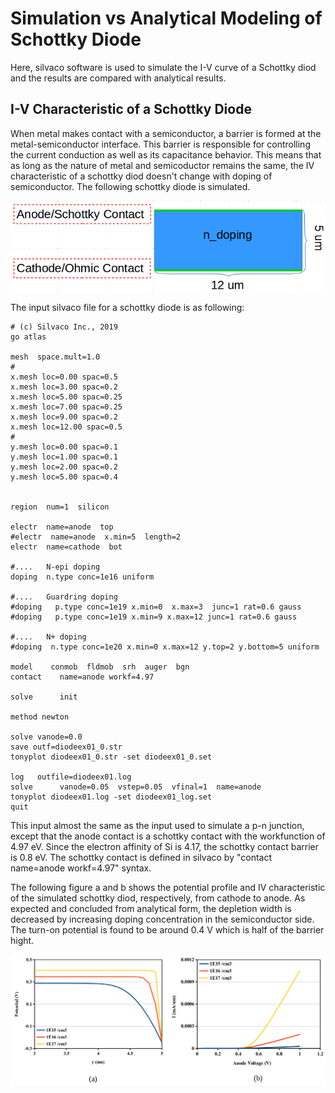 # Simulation vs Analytical Modeling of Schottky Diode
Here, silvaco software is used to simulate the I-V curve of a Schottky diod and the results are compared with analytical results.

## I-V Characteristic of a Schottky Diode
When metal makes contact with a semiconductor, a barrier is formed at the metal-semiconductor interface. This barrier is responsible for controlling the current conduction as well as its capacitance behavior. This means that as long as the nature of metal and semicoductor remains the same, the IV characteristic of a schottky diod doesn't change with doping of semiconductor. The following schottky diode is simulated.

![](https://github.com/rvatanme/Device-Building-Blocks/blob/main/MS_Contacts/Simulation/schot-diode-str.png)

The input silvaco file for a schottky diode is as following:

    # (c) Silvaco Inc., 2019
    go atlas

    mesh  space.mult=1.0
    # 
    x.mesh loc=0.00 spac=0.5
    x.mesh loc=3.00 spac=0.2
    x.mesh loc=5.00 spac=0.25
    x.mesh loc=7.00 spac=0.25
    x.mesh loc=9.00 spac=0.2
    x.mesh loc=12.00 spac=0.5
    #
    y.mesh loc=0.00 spac=0.1
    y.mesh loc=1.00 spac=0.1
    y.mesh loc=2.00 spac=0.2
    y.mesh loc=5.00 spac=0.4


    region  num=1  silicon

    electr  name=anode  top
    #electr  name=anode  x.min=5  length=2
    electr  name=cathode  bot

    #....   N-epi doping 
    doping  n.type conc=1e16 uniform

    #....   Guardring doping 
    #doping   p.type conc=1e19 x.min=0  x.max=3  junc=1 rat=0.6 gauss
    #doping   p.type conc=1e19 x.min=9 x.max=12 junc=1 rat=0.6 gauss

    #....   N+ doping 
    #doping  n.type conc=1e20 x.min=0 x.max=12 y.top=2 y.bottom=5 uniform

    model    conmob  fldmob  srh  auger  bgn 
    contact    name=anode workf=4.97

    solve      init

    method newton

    solve vanode=0.0
    save outf=diodeex01_0.str
    tonyplot diodeex01_0.str -set diodeex01_0.set

    log   outfile=diodeex01.log
    solve      vanode=0.05  vstep=0.05  vfinal=1  name=anode
    tonyplot diodeex01.log -set diodeex01_log.set
    quit
   
   
This input almost the same as the input used to simulate a p-n junction, except that the anode contact is a schottky contact with the workfunction of 4.97 eV. Since the electron affinity of Si is 4.17, the schottky contact barrier is 0.8 eV. The schottky contact is defined in silvaco by "contact    name=anode workf=4.97" syntax.

The following figure a and b shows the potential profile and IV characteristic of the simulated schottky diod, respectively, from cathode to anode. As expected and concluded from analytical form, the depletion width is decreased by increasing doping concentration in the semiconductor side. The turn-on potential is found to be around 0.4 V which is half of the barrier hight.

![](https://github.com/rvatanme/Device-Building-Blocks/blob/main/MS_Contacts/Simulation/Schot-diode-char.png)
